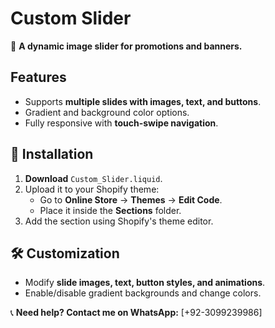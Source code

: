 # Custom Slider  

📸 **A dynamic image slider for promotions and banners.**  

## Features  
- Supports **multiple slides with images, text, and buttons**.  
- Gradient and background color options.  
- Fully responsive with **touch-swipe navigation**.  

## 🚀 Installation  
1. **Download** `Custom_Slider.liquid`.  
2. Upload it to your Shopify theme:  
   - Go to **Online Store** → **Themes** → **Edit Code**.  
   - Place it inside the **Sections** folder.  
3. Add the section using Shopify's theme editor.  

## 🛠 Customization  
- Modify **slide images, text, button styles, and animations**.  
- Enable/disable gradient backgrounds and change colors.  

📞 **Need help? Contact me on WhatsApp:** [+92-3099239986]  
